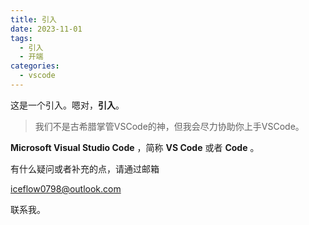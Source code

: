 ```yaml
---
title: 引入
date: 2023-11-01
tags:
  - 引入
  - 开端
categories:
  - vscode
---
```


这是一个引入。嗯对，**引入**。

> 我们不是古希腊掌管VSCode的神，但我会尽力协助你上手VSCode。

**Microsoft Visual Studio Code** ，简称  **VS Code** 或者 **Code** 。

有什么疑问或者补充的点，请通过邮箱

iceflow0798@outlook.com

联系我。
